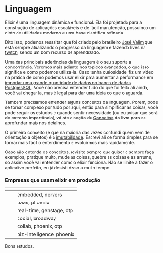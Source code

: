 # Linguagem

Elixir é uma linguagem dinâmica e funcional. Ela foi projetada para a construção de aplicações escaláveis e de fácil manutenção, possuindo um cinto de utilidades moderno e uma base cientifica refinada.&#x20;

Dito isso, podemos ressaltar que foi criado pelo brasileiro [José Valim](https://twitter.com/josevalim) que está sempre atualizando o progresso da linguagem e fazendo lives na [twitch](https://t.co/8zKj1end4a), sendo um bom recurso de aprendizado.

Uma das principais aderências da linguagem é o seu suporte a concorrência. Veremos mais adiante nos tópicos avançados, o que isso significa e como podemos utiliza-la. Caso tenha curiosidade, fiz um video na prática de como podemos usar elixir para aumentar a performance em [importar uma grande quantidade de dados no banco de dados PostgresSQL](https://youtu.be/w\_Z6BL9\_59w). Você não precisa entender tudo do que foi feito ali ainda, você vai chegar la, mas é legal para dar uma ideia do que  o aguarda.

Também precisamos entender alguns conceitos da linguagem. Porém, pode se tornar complexo por tudo por aqui, então para simplificar as coisas, você pode seguir os estudos e quando sentir necessidade (ou eu avisar que será de extrema importância), vá ate a seção de [Conceitos](broken-reference) do livro para se aprofundar mais nos detalhes.

O primeiro conceito (e que na maioria das vezes confundi quem vem de orientação a objetos) é a [imutabilidade](../conceitos/imutabilidade.md).  Escrevi ali de forma simples para se tornar mais fácil o entendimento e evoluirmos mais rapidamente.

Caso não entenda os conceitos, revisite sempre que quiser e sempre faça exemplos, pratique muito, mude as coisas, quebre as coisas e as arrume, so assim você vai entender como o elixir funciona. Não se limite a fazer o aplicativo perfeito, eu já desisti disso a muito tempo.



### Empresas que usam elixir em produção

<table data-view="cards"><thead><tr><th></th><th></th><th></th></tr></thead><tbody><tr><td><img src="../.gitbook/assets/image (3).png" alt=""></td><td></td><td>embedded, nervers</td></tr><tr><td><img src="../.gitbook/assets/image (9).png" alt=""></td><td></td><td>paas, phoenix</td></tr><tr><td><img src="../.gitbook/assets/image (5).png" alt=""></td><td></td><td>real-time, genstage, otp</td></tr><tr><td><img src="../.gitbook/assets/image (4).png" alt=""></td><td></td><td>social, broadway</td></tr><tr><td><img src="../.gitbook/assets/image (1).png" alt=""></td><td></td><td>collab, phoenix, otp</td></tr><tr><td><img src="../.gitbook/assets/image (2).png" alt=""></td><td></td><td>biz-intelligence, phoenix</td></tr></tbody></table>

Bons estudos.
